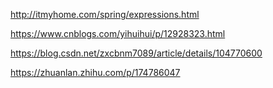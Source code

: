 http://itmyhome.com/spring/expressions.html

https://www.cnblogs.com/yihuihui/p/12928323.html

https://blog.csdn.net/zxcbnm7089/article/details/104770600

https://zhuanlan.zhihu.com/p/174786047